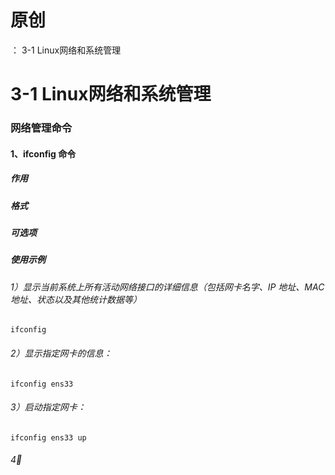 # 原创
：  3-1 Linux网络和系统管理

# 3-1 Linux网络和系统管理

### 网络管理命令

#### 1、ifconfig 命令

##### 作用

##### 格式

##### 可选项

##### 使用示例

###### 1）显示当前系统上所有活动网络接口的详细信息（包括网卡名字、IP 地址、MAC 地址、状态以及其他统计数据等）

```
ifconfig
```

###### 2）显示指定网卡的信息：

`ifconfig ens33`

###### 3）启动指定网卡：

```
ifconfig ens33 up
```

###### 4࿰
